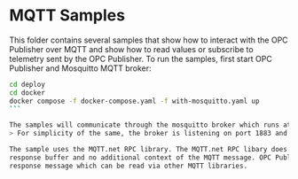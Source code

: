 # MQTT Samples

This folder contains several samples that show how to interact with the OPC Publisher over MQTT and show how to read values or subscribe to 
telemetry sent by the OPC Publisher. To run the samples, first start OPC Publisher and Mosquitto MQTT broker:

````bash
cd deploy
cd docker
docker compose -f docker-compose.yaml -f with-mosquitto.yaml up
```

The samples will communicate through the mosquitto broker which runs at localhost:1883. 
> For simplicity of the same, the broker is listening on port 1883 and thus an unencrypted connection is used. In production, ensure to use TLS.

The sample uses the MQTT.net RPC library. The MQTT.net RPC libary does not support error conditions, and the ExecuteAsync call returns just the
response buffer and no additional context of the MQTT message. OPC Publisher will return a status code as part of the user properties of the 
response message which can be read via other MQTT libraries.